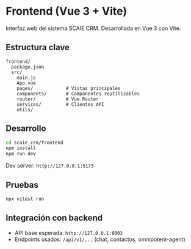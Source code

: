 # Frontend (Vue 3 + Vite)

Interfaz web del sistema SCAIE CRM. Desarrollada en Vue 3 con Vite.

## Estructura clave

```
frontend/
  package.json
  src/
    main.js
    App.vue
    pages/            # Vistas principales
    components/       # Componentes reutilizables
    router/           # Vue Router
    services/         # Clientes API
    utils/
```

## Desarrollo

```bash
cd scaie_crm/frontend
npm install
npm run dev
```

Dev server: `http://127.0.0.1:5173`

## Pruebas

```bash
npx vitest run
```

## Integración con backend

- API base esperada: `http://127.0.0.1:8003`
- Endpoints usados: `/api/v1/...` (chat, contactos, omnipotent-agent)
